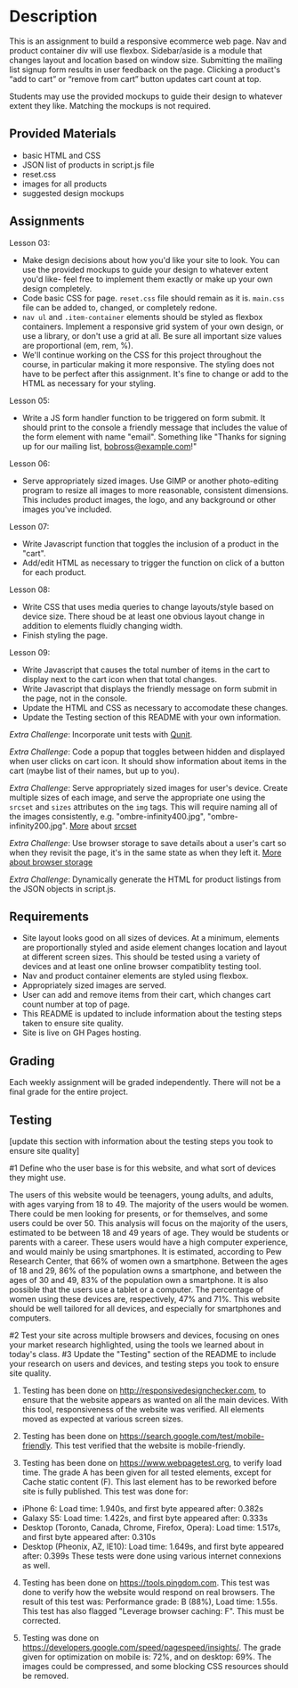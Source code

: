 # Description

This is an assignment to build a responsive ecommerce web page. Nav and product container div will use flexbox. Sidebar/aside is a module that changes layout and location based on window size. Submitting the mailing list signup form results in user feedback on the page. Clicking a product's “add to cart” or “remove from cart” button updates cart count at top.

Students may use the provided mockups to guide their design to whatever extent they like. Matching the mockups is not required.

## Provided Materials

  - basic HTML and CSS
  - JSON list of products in script.js file
  - reset.css
  - images for all products
  - suggested design mockups

## Assignments

Lesson 03:

  - Make design decisions about how you'd like your site to look. You can use the provided mockups to guide your design to whatever extent you'd like- feel free to implement them exactly or make up your own design completely.
  - Code basic CSS for page. `reset.css` file should remain as it is. `main.css` file can be added to, changed, or completely redone.
  - `nav ul` and `.item-container` elements should be styled as flexbox containers. Implement a responsive grid system of your own design, or use a library, or don't use a grid at all. Be sure all important size values are proportional (em, rem, %).
  - We'll continue working on the CSS for this project throughout the course, in particular making it more responsive. The styling does not have to be perfect after this assignment. It's fine to change or add to the HTML as necessary for your styling.

Lesson 05:

  - Write a JS form handler function to be triggered on form submit. It should print to the console a friendly message that includes the value of the form element with name "email". Something like "Thanks for signing up for our mailing list, bobross@example.com!"

Lesson 06:

  - Serve appropriately sized images. Use GIMP or another photo-editing program to resize all images to more reasonable, consistent dimensions. This includes product images, the logo, and any background or other images you've included.

Lesson 07:

  - Write Javascript function that toggles the inclusion of a product in the "cart".
  - Add/edit HTML as necessary to trigger the function on click of a button for each product.

Lesson 08:

  - Write CSS that uses media queries to change layouts/style based on device size. There shoud be at least one obvious layout change in addition to elements fluidly changing width.
  - Finish styling the page.

Lesson 09:

  - Write Javascript that causes the total number of items in the cart to display next to the cart icon when that total changes.
  - Write Javascript that displays the friendly message on form submit in the page, not in the console.
  - Update the HTML and CSS as necessary to accomodate these changes.
  - Update the Testing section of this README with your own information.

*Extra Challenge*: Incorporate unit tests with [Qunit](https://qunitjs.com/).

*Extra Challenge*: Code a popup that toggles between hidden and displayed when user clicks on cart icon. It should show information about items in the cart (maybe list of their names, but up to you).

*Extra Challenge*: Serve appropriately sized images for user's device. Create multiple sizes of each image, and serve the appropriate one using the `srcset` and `sizes` attributes on the `img` tags. This will require naming all of the images consistently, e.g. "ombre-infinity400.jpg", "ombre-infinity200.jpg". [More](https://css-tricks.com/responsive-images-youre-just-changing-resolutions-use-srcset/) about [srcset](https://developer.mozilla.org/en-US/docs/Web/HTML/Element/img)

*Extra Challenge*: Use browser storage to save details about a user's cart so when they revisit the page, it's in the same state as when they left it. [More about browser storage](https://www.w3schools.com/html/html5_webstorage.asp)

*Extra Challenge*: Dynamically generate the HTML for product listings from the JSON objects in script.js.

## Requirements

  - Site layout looks good on all sizes of devices. At a minimum, elements are proportionally styled and aside element changes location and layout at different screen sizes. This should be tested using a variety of devices and at least one online browser compatiblity testing tool.
  - Nav and product container elements are styled using flexbox.
  - Appropriately sized images are served.
  - User can add and remove items from their cart, which changes cart count number at top of page.
  - This README is updated to include information about the testing steps taken to ensure site quality.
  - Site is live on GH Pages hosting.

## Grading
Each weekly assignment will be graded independently. There will not be a final grade for the entire project.

## Testing
[update this section with information about the testing steps you took to ensure site quality]

#1 Define who the user base is for this website, and what sort of devices they might use.

The users of this website would be teenagers, young adults, and adults, with ages varying from 18 to 49. The majority of the users would be women. There could be men looking for presents, or for themselves, and some users could be over 50. 
This analysis will focus on the majority of the users, estimated to be between 18 and 49 years of age. They would be students or parents with a career. 
These users would have a high computer experience, and would mainly be using smartphones. It is estimated, according to Pew Research Center, that 66% of women own a smartphone. Between the ages of 18 and 29, 86% of the population owns a smartphone, and between the ages of 30 and 49, 83% of the population own a smartphone. 
It is also possible that the users use a tablet or a computer. The percentage of women using these devices are, respectively, 47% and 71%.
This website should be well tailored for all devices, and especially for smartphones and computers. 


#2 Test your site across multiple browsers and devices, focusing on ones your market research highlighted, using the tools we learned about in today's class. 
#3 Update the "Testing" section of the README to include your research on users and devices, and testing steps you took to ensure site quality.

1. Testing has been done on http://responsivedesignchecker.com, to ensure that the website appears as wanted on all the main devices. With this tool, responsiveness of the website was verified. All elements moved as expected at various screen sizes. 

2. Testing has been done on https://search.google.com/test/mobile-friendly. This test verified that the website is mobile-friendly. 

3. Testing has been done on https://www.webpagetest.org, to verify load time. The grade A has been given for all tested elements, except for Cache static content (F). This last element has to be reworked before site is fully published. 
This test was done for: 
- iPhone 6: Load time: 1.940s, and first byte appeared after: 0.382s 
- Galaxy S5: Load time: 1.422s, and first byte appeared after: 0.333s
- Desktop (Toronto, Canada, Chrome, Firefox, Opera): Load time: 1.517s, and first byte appeared after: 0.310s
- Desktop (Pheonix, AZ, IE10): Load time: 1.649s, and first byte appeared after: 0.399s
These tests were done using various internet connexions as well.

4. Testing has been done on https://tools.pingdom.com. This test was done to verify how the website would respond on real browsers. 
The result of this test was: Performance grade: B (88%), Load time: 1.55s. 
This test has also flagged "Leverage browser caching: F". This must be corrected. 

5. Testing was done on https://developers.google.com/speed/pagespeed/insights/. The grade given for optimization on mobile is: 72%, and on desktop: 69%. 
The images could be compressed, and some blocking CSS resources should be removed. 

